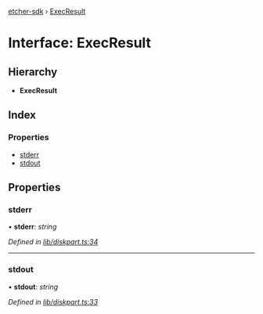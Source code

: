 [etcher-sdk](../README.md) › [ExecResult](execresult.md)

# Interface: ExecResult

## Hierarchy

* **ExecResult**

## Index

### Properties

* [stderr](execresult.md#stderr)
* [stdout](execresult.md#stdout)

## Properties

###  stderr

• **stderr**: *string*

*Defined in [lib/diskpart.ts:34](https://github.com/balena-io-modules/etcher-sdk/blob/7bb2a23/lib/diskpart.ts#L34)*

___

###  stdout

• **stdout**: *string*

*Defined in [lib/diskpart.ts:33](https://github.com/balena-io-modules/etcher-sdk/blob/7bb2a23/lib/diskpart.ts#L33)*
